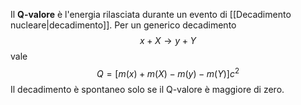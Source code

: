 Il **Q-valore** è l'energia rilasciata durante un evento di [[Decadimento nucleare|decadimento]]. Per un generico decadimento
$$x+X \rightarrow y+Y$$
vale
$$Q=[m(x)+m(X)-m(y)-m(Y)]c^{2}$$
Il decadimento è spontaneo solo se il Q-valore è maggiore di zero.